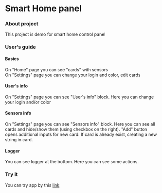 # Smart Home panel
### About project
This project is demo for smart home control panel
### User's guide
#### Basics
On "Home" page you can see "cards" with sensors    
On "Settings" page you can change your login and color, edit cards
#### User's info
On "Settings" page you can see "User's info" block. Here you can change your login and/or color
#### Sensors info
On "Settings" page you can see "Sensors info" block. Here you can see all cards and hide/show them (using checkbox on the right). "Add" button opens additional inputs for new card. If card is already exist, creating a new string in card.
#### Logger
You can see logger at the bottom. Here you can see some actions.
### Try it
You can try app by this [link](https://roman4i.github.io/smart-home-react/)
